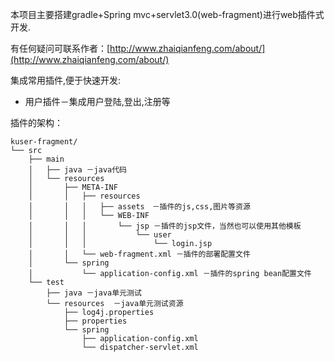 本项目主要搭建gradle+Spring mvc+servlet3.0(web-fragment)进行web插件式开发.

有任何疑问可联系作者：[http://www.zhaiqianfeng.com/about/](http://www.zhaiqianfeng.com/about/)

集成常用插件,便于快速开发:
* 用户插件－集成用户登陆,登出,注册等

插件的架构：
```
kuser-fragment/
└── src
    ├── main
    │   ├── java －java代码
    │   └── resources
    │       ├── META-INF
    │       │   ├── resources
    │       │   │   ├── assets　－插件的js,css,图片等资源
    │       │   │   └── WEB-INF
    │       │   │       └── jsp －插件的jsp文件，当然也可以使用其他模板
    │       │   │           └── user
    │       │   │               └── login.jsp
    │       │   └── web-fragment.xml －插件的部署配置文件
    │       └── spring
    │           └── application-config.xml －插件的spring bean配置文件
    └── test
        ├── java －java单元测试
        └── resources  －java单元测试资源
            ├── log4j.properties
            ├── properties
            └── spring
                ├── application-config.xml
                └── dispatcher-servlet.xml
```
